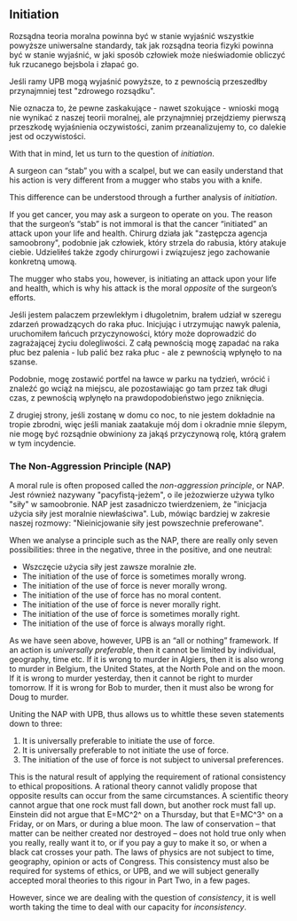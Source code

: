## Initiation

Rozsądna teoria moralna powinna być w stanie wyjaśnić wszystkie powyższe uniwersalne standardy, tak jak rozsądna teoria fizyki powinna być w stanie wyjaśnić, w jaki sposób człowiek może nieświadomie obliczyć łuk rzucanego bejsbola i złapać go.

Jeśli ramy UPB mogą wyjaśnić powyższe, to z pewnością przeszedłby przynajmniej test "zdrowego rozsądku".

Nie oznacza to, że pewne zaskakujące - nawet szokujące - wnioski mogą nie wynikać z naszej teorii moralnej, ale przynajmniej przejdziemy pierwszą przeszkodę wyjaśnienia oczywistości, zanim przeanalizujemy to, co dalekie jest od oczywistości.

With that in mind, let us turn to the question of *initiation*.

A surgeon can “stab” you with a scalpel, but we can easily understand that his action is very different from a mugger who stabs you with a knife.

This difference can be understood through a further analysis of *initiation*.

If you get cancer, you may ask a surgeon to operate on you. The reason that the surgeon’s “stab” is not immoral is that the cancer “initiated” an attack upon your life and health. Chirurg działa jak "zastępcza agencja samoobrony", podobnie jak człowiek, który strzela do rabusia, który atakuje ciebie. Udzieliłeś także zgody chirurgowi i związujesz jego zachowanie konkretną umową.

The mugger who stabs you, however, is initiating an attack upon your life and health, which is why his attack is the moral *opposite* of the surgeon’s efforts.

Jeśli jestem palaczem przewlekłym i długoletnim, brałem udział w szeregu zdarzeń prowadzących do raka płuc. Inicjując i utrzymując nawyk palenia, uruchomiłem łańcuch przyczynowości, który może doprowadzić do zagrażającej życiu dolegliwości. Z całą pewnością mogę zapadać na raka płuc bez palenia - lub palić bez raka płuc - ale z pewnością wpłynęło to na szanse.

Podobnie, mogę zostawić portfel na ławce w parku na tydzień, wrócić i znaleźć go wciąż na miejscu, ale pozostawiając go tam przez tak długi czas, z pewnością wpłynęło na prawdopodobieństwo jego zniknięcia.

Z drugiej strony, jeśli zostanę w domu co noc, to nie jestem dokładnie na tropie zbrodni, więc jeśli maniak zaatakuje mój dom i okradnie mnie ślepym, nie mogę być rozsądnie obwiniony za jakąś przyczynową rolę, którą grałem w tym incydencie.

### The Non-Aggression Principle (NAP)

A moral rule is often proposed called the *non-aggression principle*, or NAP. Jest również nazywany "pacyfistą-jeżem", o ile jeżozwierze używa tylko "siły" w samoobronie. NAP jest zasadniczo twierdzeniem, że "inicjacja użycia siły jest moralnie niewłaściwa". Lub, mówiąc bardziej w zakresie naszej rozmowy: "Nieinicjowanie siły jest powszechnie preferowane".

When we analyse a principle such as the NAP, there are really only seven possibilities: three in the negative, three in the positive, and one neutral:

- Wszczęcie użycia siły jest zawsze moralnie złe.
- The initiation of the use of force is sometimes morally wrong.
- The initiation of the use of force is never morally wrong.
- The initiation of the use of force has no moral content.
- The initiation of the use of force is never morally right.
- The initiation of the use of force is sometimes morally right.
- The initiation of the use of force is always morally right.

As we have seen above, however, UPB is an “all or nothing” framework. If an action is *universally preferable*, then it cannot be limited by individual, geography, time etc. If it is wrong to murder in Algiers, then it is also wrong to murder in Belgium, the United States, at the North Pole and on the moon. If it is wrong to murder yesterday, then it cannot be right to murder tomorrow. If it is wrong for Bob to murder, then it must also be wrong for Doug to murder.

Uniting the NAP with UPB, thus allows us to whittle these seven statements down to three:

1. It is universally preferable to initiate the use of force.
2. It is universally preferable to not initiate the use of force.
3. The initiation of the use of force is not subject to universal preferences.

This is the natural result of applying the requirement of rational consistency to ethical propositions. A rational theory cannot validly propose that opposite results can occur from the same circumstances. A scientific theory cannot argue that one rock must fall down, but another rock must fall up. Einstein did not argue that E=MC^2^ on a Thursday, but that E=MC^3^ on a Friday, or on Mars, or during a blue moon. The law of conservation – that matter can be neither created nor destroyed – does not hold true only when you really, really want it to, or if you pay a guy to make it so, or when a black cat crosses your path. The laws of physics are not subject to time, geography, opinion or acts of Congress. This consistency must also be required for systems of ethics, or UPB, and we will subject generally accepted moral theories to this rigour in Part Two, in a few pages.

However, since we are dealing with the question of *consistency*, it is well worth taking the time to deal with our capacity for *inconsistency*.